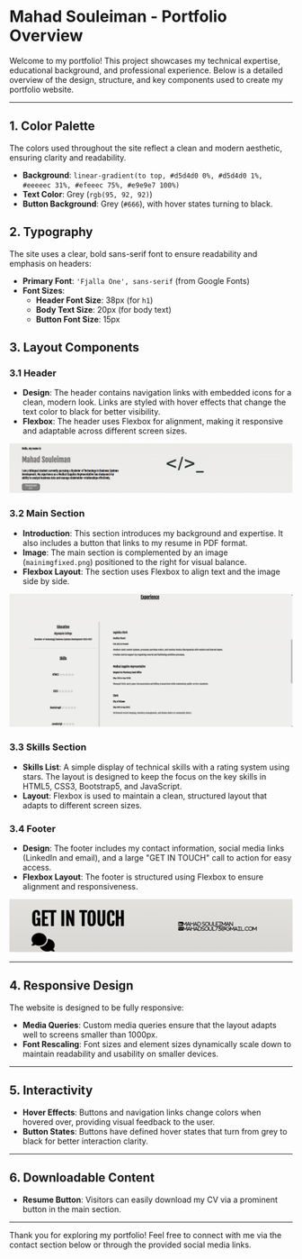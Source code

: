 # Mahad Souleiman - Portfolio Overview

Welcome to my portfolio! This project showcases my technical expertise, educational background, and professional experience. Below is a detailed overview of the design, structure, and key components used to create my portfolio website.

---

## 1. Color Palette
The colors used throughout the site reflect a clean and modern aesthetic, ensuring clarity and readability.
- **Background**: `linear-gradient(to top, #d5d4d0 0%, #d5d4d0 1%, #eeeeec 31%, #efeeec 75%, #e9e9e7 100%)`
- **Text Color**: Grey (`rgb(95, 92, 92)`)
- **Button Background**: Grey (`#666`), with hover states turning to black.

## 2. Typography
The site uses a clear, bold sans-serif font to ensure readability and emphasis on headers:
- **Primary Font**: `'Fjalla One', sans-serif` (from Google Fonts)
- **Font Sizes**:
  - **Header Font Size**: 38px (for `h1`)
  - **Body Text Size**: 20px (for body text)
  - **Button Font Size**: 15px

## 3. Layout Components

### 3.1 Header
- **Design**: The header contains navigation links with embedded icons for a clean, modern look. Links are styled with hover effects that change the text color to black for better visibility.
- **Flexbox**: The header uses Flexbox for alignment, making it responsive and adaptable across different screen sizes.


![Header Screenshot](/lab4/header.png)

### 3.2 Main Section
- **Introduction**: This section introduces my background and expertise. It also includes a button that links to my resume in PDF format.
- **Image**: The main section is complemented by an image (`mainimgfixed.png`) positioned to the right for visual balance.
- **Flexbox Layout**: The section uses Flexbox to align text and the image side by side.


![Main Section Screenshot](/lab4/content-section.png)

### 3.3 Skills Section
- **Skills List**: A simple display of technical skills with a rating system using stars. The layout is designed to keep the focus on the key skills in HTML5, CSS3, Bootstrap5, and JavaScript.
- **Layout**: Flexbox is used to maintain a clean, structured layout that adapts to different screen sizes.

### 3.4 Footer
- **Design**: The footer includes my contact information, social media links (LinkedIn and email), and a large "GET IN TOUCH" call to action for easy access.
- **Flexbox Layout**: The footer is structured using Flexbox to ensure alignment and responsiveness.


![Footer Screenshot](/lab4/footer.png)

---

## 4. Responsive Design
The website is designed to be fully responsive:
- **Media Queries**: Custom media queries ensure that the layout adapts well to screens smaller than 1000px.
- **Font Rescaling**: Font sizes and element sizes dynamically scale down to maintain readability and usability on smaller devices.

---

## 5. Interactivity
- **Hover Effects**: Buttons and navigation links change colors when hovered over, providing visual feedback to the user.
- **Button States**: Buttons have defined hover states that turn from grey to black for better interaction clarity.

---

## 6. Downloadable Content
- **Resume Button**: Visitors can easily download my CV via a prominent button in the main section.

---

Thank you for exploring my portfolio! Feel free to connect with me via the contact section below or through the provided social media links.
